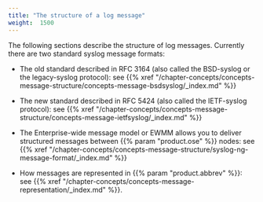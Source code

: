 ```yaml
---
title: "The structure of a log message"
weight:  1500
---
```

<!-- DISCLAIMER: This file is based on the syslog-ng Open Source Edition documentation https://github.com/balabit/syslog-ng-ose-guides/commit/2f4a52ee61d1ea9ad27cb4f3168b95408fddfdf2 and is used under the terms of The syslog-ng Open Source Edition Documentation License. The file has been modified by Axoflow. -->

The following sections describe the structure of log messages. Currently there are two standard syslog message formats:

  - The old standard described in RFC 3164 (also called the BSD-syslog or the legacy-syslog protocol): see {{% xref "/chapter-concepts/concepts-message-structure/concepts-message-bsdsyslog/_index.md" %}}

  - The new standard described in RFC 5424 (also called the IETF-syslog protocol): see {{% xref "/chapter-concepts/concepts-message-structure/concepts-message-ietfsyslog/_index.md" %}}

  - The Enterprise-wide message model or EWMM allows you to deliver structured messages between {{% param "product.ose" %}} nodes: see {{% xref "/chapter-concepts/concepts-message-structure/syslog-ng-message-format/_index.md" %}}

  - How messages are represented in {{% param "product.abbrev" %}}: see {{% xref "/chapter-concepts/concepts-message-representation/_index.md" %}}.
